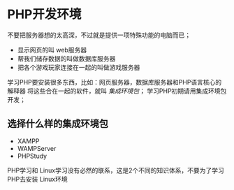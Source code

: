 # PHP开发环境

不要把服务器想的太高深，不过就是提供一项特殊功能的电脑而已；
* 显示网页的叫 web服务器
* 帮我们储存数据的叫做数据库服务器
* 把各个游戏玩家连接在一起的叫做游戏服务器

学习PHP要安装很多东西，比如：网页服务器，数据库服务器和PHP语言核心的解释器
将这些合在一起的软件，就叫 *集成环境包*；
学习PHP初期请用集成环境包开发；



## 选择什么样的集成环境包
* XAMPP
* WAMPServer
* PHPStudy

PHP学习和 Linux学习没有必然的联系，这是2个不同的知识体系，不要为了学习PHP去安装 Linux环境
